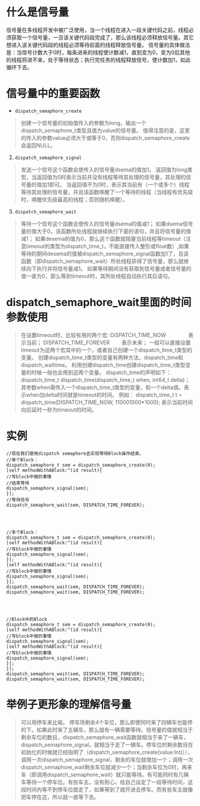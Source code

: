 # 什么是信号量
>  
信号量在多线程开发中被广泛使用，当一个线程在进入一段关键代码之前，线程必须获取一个信号量，一旦该关键代码段完成了，那么该线程必须释放信号量。其它想进入该关键代码段的线程必须等待前面的线程释放信号量。
信号量的具体做法是：当信号计数大于0时，每条进来的线程使计数减1，直到变为0，变为0后其他的线程将进不来，处于等待状态；执行完任务的线程释放信号，使计数加1，如此循环下去。


# 信号量中的重要函数
-  `dispatch_semaphore_create` 
> 创建一个信号量的初始值传入的参数为long，输出一个dispatch_semaphore_t类型且值为value的信号量。
值得注意的是，这里的传入的参数value必须大于或等于0，否则dispatch_semaphore_create会返回NULL。 　　　　
2. `dispatch_semaphore_signal `
> 发送一个信号这个函数会使传入的信号量dsema的值加1。
返回值为long类型，当返回值为0时表示当前并没有线程等待其处理的信号量，其处理的信号量的值加1即可。
当返回值不为0时，表示其当前有（一个或多个）线程等待其处理的信号量，并且该函数唤醒了一个等待的线程（当线程有优先级时，唤醒优先级最高的线程；否则随机唤醒）。
3. `dispatch_semaphore_wait `
> 等待一个信号这个函数会使传入的信号量dsema的值减1；
如果dsema信号量的值大于0，该函数所处线程就继续执行下面的语句，并且将信号量的值减1；
如果desema的值为0，那么这个函数就阻塞当前线程等timeout（注意timeout的类型为dispatch_time_t，不能直接传入整形或float数）,如果等待的期间desema的值被dispatch_semaphore_signal函数加1了，且该函数（即dispatch_semaphore_wait）所处线程获得了信号量，那么就继续向下执行并将信号量减1。
如果等待期间没有获取到信号量或者信号量的值一直为0，那么等到timeout时，其所处线程自动执行其后语句。

# dispatch_semaphore_wait里面的时间参数使用

>在设置timeout时，比较有用的两个宏:
DISPATCH_TIME_NOW 　　　　表示当前；
DISPATCH_TIME_FOREVER　　 表示未来；
一般可以直接设置timeout为这两个宏其中的一个，或者自己创建一个dispatch_time_t类型的变量。
创建dispatch_time_t类型的变量有两种方法，dispatch_time和dispatch_walltime。
利用创建dispatch_time创建dispatch_time_t类型变量的时候一般也会用到这两个变量。
dispatch_time的声明如下：
dispatch_time_t dispatch_time(dispatch_time_t when, int64_t delta)；
其参数when需传入一个dispatch_time_t类型的变量，和一个delta值。表示when加delta时间就是timeout的时间。
例如：
dispatch_time_t t = dispatch_time(DISPATCH_TIME_NOW, 110001000*1000);
表示当前时间向后延时一秒为timeout的时间。

# 实例
```
//现在我们使用dispatch semaphore去实现等待Block操作结束。
//单个Block：
dispatch_semaphore_t sem = dispatch_semaphore_create(0);      
[self methodWithABlock:^(id result){
//写block中做的事情
//结束等待
dispatch_semaphore_signal(sem);
}];
//等待信号
dispatch_semaphore_wait(sem, DISPATCH_TIME_FOREVER);




//多个Block：
dispatch_semaphore_t sem = dispatch_semaphore_create(0);
[self methodWithABlock:^(id result){
//写block中做的事情
dispatch_semaphore_signal(sem);
}];
[self methodWithABlock:^(id result){
//写block中做的事情
dispatch_semaphore_signal(sem);
}];
dispatch_semaphore_wait(sem, DISPATCH_TIME_FOREVER);
dispatch_semaphore_wait(sem, DISPATCH_TIME_FOREVER);




//Block中的Block
dispatch_semaphore_t sem = dispatch_semaphore_create(0);
[self methodWithABlock:^(id result){
//写block中做的事情
dispatch_semaphore_signal(sem);
[self methodWithABlock:^(id result){
//写block中做的事情
dispatch_semaphore_signal(sem);
}];
}];
dispatch_semaphore_wait(sem, DISPATCH_TIME_FOREVER);
dispatch_semaphore_wait(sem, DISPATCH_TIME_FOREVER);

```

# 举例子更形象的理解信号量
>    可以用停车来比喻。
停车场剩余4个车位，那么即使同时来了四辆车也能停的下。如果此时来了五辆车，那么就有一辆需要等待。信号量的值就相当于剩余车位的数目，dispatch_semaphore_wait函数就相当于来了一辆车，dispatch_semaphore_signal。就相当于走了一辆车。停车位的剩余数目在初始化的时候就已经指明了（dispatch_semaphore_create(value:Int)）），调用一次dispatch_semaphore_signal，剩余的车位就增加一个；调用一次dispatch_semaphore_wait剩余车位就减少一个；当剩余车位为0时，再来车（即调用dispatch_semaphore_wait）就只能等待。有可能同时有几辆车等待一个停车位。有些车主。没有耐心，给自己设定了一段等待时间，这段时间内等不到停车位就走了，如果等到了就开进去停车。而有些车主就像把车停在这，所以就一直等下去。


